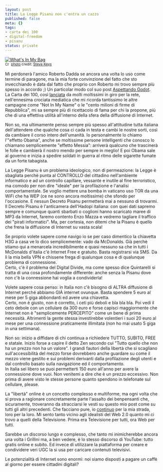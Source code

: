 ```yaml
--- 
layout: post
title: La Legge Pisanu non c'entra un cazzo
published: false
meta: {}
tags: 
- carta dei 100
- digital-freedom
- pisanu
status: private
---
```

<a href="http://www.flickr.com/photos/36645776@N00/2192542713/" title="What's In My Bag" target="_blank"><img src="http://farm3.static.flickr.com/2282/2192542713_5703930501_m.jpg" alt="What's In My Bag" border="0" /></a>  
<small><a href="http://creativecommons.org/licenses/by/2.0/" title="Attribution License" target="_blank"><img src="http://www.lastknight.com/wp-content/plugins/photo-dropper/images/cc.png" alt="Creative Commons License" border="0" width="16" height="16" align="absmiddle" /></a> <a href="http://www.photodropper.com/photos/" target="_blank">photo</a> credit: <a href="http://www.flickr.com/photos/36645776@N00/2192542713/" title="Steve Keys" target="_blank">Steve Keys</a></small>  
  
Mi perdonerà l'amico Roberto Dadda se ancora una volta lo uso come termine di paragone, ma la mia forte convinzione del fatto che sto invecchiando è data dal fatto che proprio con Roberto mi trovo sempre più spesso in accordo ;) Un particolar modo col suo post [Aspettando Godot][1].  
La Carta dei 100, così [lanciata][2] da molti moltissimi in giro per la rete, nell'ennesima crociata mediatica che mi ricorda tantissimo le altre campagne come "Not In My Name" o le "cento milioni di firme di Repubblica", mi sa sempre più di ricettacolo di fama per chi la propone, più che di una effettiva utilità all'interno della sfera della diffusione di Internet.  
  
Non so, ma ultimamente penso sempre più spesso all'attitudine tutta italiana dell'attendere che qualche cosa ci cada in testa e cambi le nostre sorti, così da cambiare il corso intero dell'umanità. Io personalmente lo chiamo l'"effetto Obama", anche se moltissime persone intelligenti che conosco lo chiamano semplicemente "effetto Messia": arriverà qualcuno che trascinerà le folle e cambierà il nostro mendo per sempre in meglio! E poi Obama sale al governo e inizia a spedire soldati in guerra al ritmo delle sigarette fumate da un forte tabagista.  
  
La Legge Pisanu è un problema ideologico, non di permeazione: la Legge è sbagliata perchè punta al CONTROLLO del cittadino nell'ambiente informatico e ad un controllo capillare, vessante e inutile al fine terroristico, ma comodo per non dire "ideale" per la profilazione e l'analisi comportamentale. Se voglio mettere una bomba in vaticano uso TOR da una WiFi che ha WEP (ce ne sono ancora moltissime) che sfondo per l'occasione. E nessun Decreto Pisanu permetterà mai a nessuno di trovarmi.  
Il Decreto Pisanu è l'anticamera dell'Hadopi italiana: con quei dati sapremo sempre e comunque quanti sbarbati o coglioni hanno scaricato maree di MP3 da Internet, faremo contento Enzo Mazza e vedremo tagliare il traffico dei "pirati informatici". Ma, per cortesia, non ditemi che la Pisanu è quello che frena la diffusione di Internet su vasta scala!  
  
Se proprio volete sapere come navigo io se per caso dimentico la chiavetta H3G a casa ve lo dico semplicemente: vado da McDonalds. Già perchè stiamo qui a menarcela incredibilmente e quasi nessuno sa che in tutti i McDonalds d'italia c'è Internet Free e gratuito. Basta registrarsi via SMS. Da lì la mia bella VPN e chissene frega di qualunque cosa e di qualunque problema di connessione.  
Certo, c'è il problema del Digital Divide, ma come spesso dice Quintarelli si tratta di una cosa profondamente differente: anche senza la Pisanu dove non c'è la connessione hai voglia a condividerla!  
  
Volete sapere cosa penso: in Italia non c'è bisogno di ALTRA diffusione di Internet perché abbiamo GIÀ internet ovunque. Basta spendere 5 euro al mese per 5 giga abbondanti ed avere una chiavetta.  
Certo, non è giusto, non è corretto, i ceti più deboli e bla bla bla. Poi vedi il ceto debole con un cellulare da 300 euro e forse capisci maggiormente che Internet non è "semplicemente PERCEPITO" come un bene di prima necessità. Altrimenti la gente stessa investirebbe volentieri i suoi 20 euro al mese per una connessione praticamente illimitata (non ho mai usato 5 giga in una settimana).  
  
Non so: inizio a diffidare di chi continua a richiedere TUTTO, SUBITO, FREE e statale. Inizio forse a capire il detto Zen secondo cui "Tutto quello che non ha un prezzo non ha un valore". I grandi fautori della libertà che si scagliano sull'accessibilità del mezzo forse dovrebbero anche guardare su come il mezzo viene gestito e sui problemi derivanti dalla profilazione degli utenti e dal controllo basato sulla navigazione ed il comportamento.  
In Italia sei libero se puoi permetterti 150 euro all'anno per avere la connessione dove vuoi. Non venitemi a dire che è un prezzo eccessivo. Non prima di avere visto le stesse persone quanto spendono in telefonate sul cellulare, please.  
  
La "libertà" online è un concetto complesso e multiforme, ma ogni volta che si prova a ragionare concretamente parte l'assalto dei benpensanti che, sicuramente, troveranno da stracciarsi le vesti su questo mio post come su tutti gli altri precedenti. Che facciano pure, io [continuo](http://fooldns.com/c) per la mia strada, loro per la loro. Mi sento tanto vicino agli idealisti del Web 2.0 quanto mi ci trovo a quelli della Televisione. Prima era Televisione per tutti, ora Web per tutti.  
  
Sarebbe un discorso lungo e complesso, che tanto mi inimicherebbe ancora una volta i Grillini ma, a ben vedere, è lo stesso discorso di YouTube: tutto gratis online e subito. Ed invece di utilizzare la piattaforma per creare e condividere veri UGC la si usa per caricare contenuti televisivi.  
  
Le potenzialità di Internet sono enormi: noi siamo disposti a pagare un caffè al giorno per essere cittadini digitali?  
  
[1]: http://robertodadda.blogspot.com/2009/11/aspettando-godot.html
[2]: http://gilioli.blogautore.espresso.repubblica.it/2009/11/26/la-carta-dei-cento-per-il-libero-wi-fi/  
 
